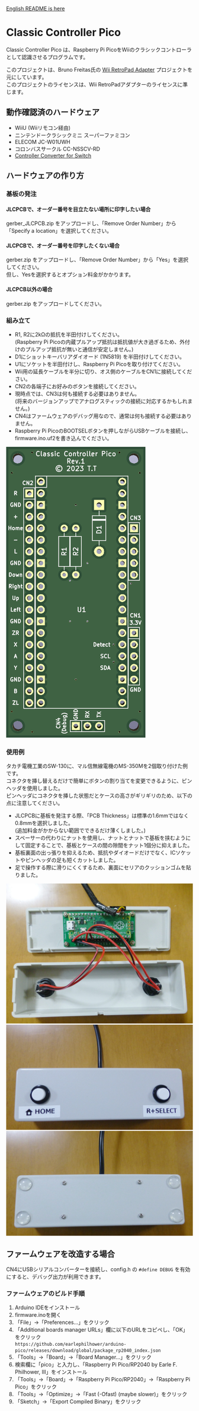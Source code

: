 ﻿[English README is here](README.md)

# Classic Controller Pico

Classic Controller Pico は、Raspberry Pi PicoをWiiのクラシックコントローラとして認識させるプログラムです。

このプロジェクトは、Bruno Freitas氏の [Wii RetroPad Adapter](https://github.com/bootsector/wii-retropad-adapter) プロジェクトを元にしています。<BR>
このプロジェクトのライセンスは、Wii RetroPadアダプターのライセンスに準じます。

## 動作確認済のハードウェア

* WiiU (Wiiリモコン経由)
* ニンテンドークラシックミニ スーパーファミコン
* ELECOM JC-W01UWH
* コロンバスサークル CC-NSSCV-RD
* [Controller Converter for Switch](https://github.com/tt3333/ControllerConverterForSwitch)

## ハードウェアの作り方

### 基板の発注

#### JLCPCBで、オーダー番号を目立たない場所に印字したい場合

gerber_JLCPCB.zip をアップロードし、「Remove Order Number」から「Specify a location」を選択してください。

#### JLCPCBで、オーダー番号を印字したくない場合

gerber.zip をアップロードし、「Remove Order Number」から「Yes」を選択してください。<BR>
但し、Yesを選択するとオプション料金がかかります。

#### JLCPCB以外の場合

gerber.zip をアップロードしてください。

### 組み立て

* R1, R2に2kΩの抵抗を半田付けしてください。<BR>
  (Raspberry Pi Picoの内蔵プルアップ抵抗は抵抗値が大き過ぎるため、外付けのプルアップ抵抗が無いと通信が安定しません。)
* D1にショットキーバリアダイオード (1N5819) を半田付けしてください。
* U1にソケットを半田付けし、Raspberry Pi Picoを取り付けてください。
* Wii用の延長ケーブルを半分に切り、オス側のケーブルをCN1に接続してください。
* CN2の各端子にお好みのボタンを接続してください。
* 現時点では、CN3は何も接続する必要はありません。<BR>
  (将来のバージョンアップでアナログスティックの接続に対応するかもしれません。)
* CN4はファームウェアのデバッグ用なので、通常は何も接続する必要はありません。
* Raspberry Pi PicoのBOOTSELボタンを押しながらUSBケーブルを接続し、firmware.ino.uf2を書き込んでください。

![PCB](doc/PCB.png)

### 使用例

タカチ電機工業のSW-130に、マル信無線電機のMS-350Mを2個取り付けた例です。<BR>
コネクタを挿し替えるだけで簡単にボタンの割り当てを変更できるように、ピンヘッダを使用しました。<BR>
ピンヘッダにコネクタを挿した状態だとケースの高さがギリギリのため、以下の点に注意してください。

* JLCPCBに基板を発注する際、「PCB Thickness」は標準の1.6mmではなく0.8mmを選択しました。<BR>
  (追加料金がかからない範囲でできるだけ薄くしました。)
* スペーサーの代わりにナットを使用し、ナットとナットで基板を挟むようにして固定することで、基板とケースの間の隙間をナット1個分に抑えました。
* 基板裏面の出っ張りを抑えるため、抵抗やダイオードだけでなく、ICソケットやピンヘッダの足も短くカットしました。
* 足で操作する際に滑りにくくするため、裏面にセリアのクッションゴムを貼りました。

![assembly](doc/assembly.jpg)
![top](doc/top.jpg)
![bottom](doc/bottom.jpg)

## ファームウェアを改造する場合

CN4にUSBシリアルコンバーターを接続し、config.h の `#define DEBUG` を有効にすると、デバッグ出力が利用できます。

### ファームウェアのビルド手順

1. Arduino IDEをインストール
2. firmware.inoを開く
3. 「File」→「Preferences...」をクリック
4. 「Additional boards manager URLs」欄に以下のURLをコピペし、「OK」をクリック<br>
   `https://github.com/earlephilhower/arduino-pico/releases/download/global/package_rp2040_index.json`
5. 「Tools」→「Board」→「Board Manager...」をクリック
6. 検索欄に「pico」と入力し、「Raspberry Pi Pico/RP2040 by Earle F. Philhower, III」をインストール
7. 「Tools」→「Board」→「Raspberry Pi Pico/RP2040」→「Raspberry Pi Pico」をクリック
8. 「Tools」→「Optimize」→「Fast (-Ofast) (maybe slower)」をクリック
9. 「Sketch」→「Export Compiled Binary」をクリック
